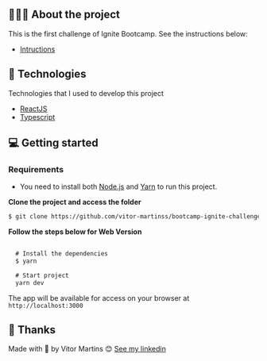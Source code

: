 ## 💇🏻‍♂️ About the project

This is the first challenge of Ignite Bootcamp.
See the instructions below:
- [Intructions](https://www.notion.so/Desafio-01-Conceitos-do-React-51e4099a6e2f4d4bae94f9fe75bb769d)

## 🚀 Technologies

Technologies that I used to develop this project

- [ReactJS](https://reactjs.org/)
- [Typescript](https://www.typescriptlang.org/)

## 💻 Getting started


### Requirements

- You need to install both [Node.js](https://nodejs.org/en/download/) and [Yarn](https://yarnpkg.com/) to run this project.

**Clone the project and access the folder**

```bash
$ git clone https://github.com/vitor-martinss/bootcamp-ignite-challenge-01
```

**Follow the steps below for Web Version**

```js
  
  # Install the dependencies
  $ yarn

  # Start project
  yarn dev
```
The app will be available for access on your browser at `http://localhost:3000`


## 📝 Thanks

Made with 💜 by Vitor Martins 😊 [See my linkedin](https://www.linkedin.com/in/vitor-martinss/)